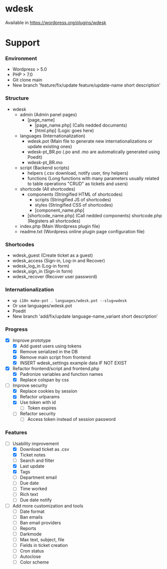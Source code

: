 # wdesk

Available in https://wordpress.org/plugins/wdesk

# Support

### Environment

- Wordpress > 5.0 
- PHP > 7.0
- Git clone main
- New branch 'feature/fix/update feature/update-name short description'

### Structure

- wdesk
	- admin (Admin panel pages)
		- [page_name]
			- [page_name.php] (Calls nedded documents)
			- [html.php] (Logic goes here)
	- languages (Internationalization)
		- wdesk.pot (Main file to generate new internationalizations or update existing ones)
		- wdesk-pt_BR.po (.po and .mo are automatically generated using Poedit)
		- wdesk-pt_BR.mo
	- script (Backend scripts) 
		- helpers (.csv download, notify user, tiny helpers)
		- functions (Long functions with many parameters usually related to table operations "CRUD" as tickets and users)
	- shortcode (All shortcodes)
		- components (Stringified HTML of shortcodes)
			- scripts (Stringified JS of shortcodes)
			- styles (Stringified CSS of shortcodes)
			- [component_name.php]
		- [shortcode_name.php] (Call nedded components)
		shortcode.php (Registers all shortcodes)
	- index.php (Main Wordpress plugin file)
	- readme.txt (Wordpress online plugin page configuration file)

### Shortcodes

- wdesk_guest 	(Create ticket as a guest)
- wdesk_access 	(Sign-in, Log-in and Recover)
- wdesk_log_in 	(Log-in form)
- wdesk_sign_in (Sign-in form)
- wdesk_recover (Recover user password)
	
### Internationalization

- ```wp i18n make-pot . languages/wdesk.pot --slug=wdesk```
- Or use languages/wdesk.pot
- Poedit
- New branch 'add/fix/update language-name_variant short description'

### Progress

- [X] Improve prototype
	- [X] Add guest users using tokens
	- [X] Remove serialized in the DB
	- [X] Remove main script from frontend
	- [X] INSERT wdesk_settings example data IF NOT EXIST
- [X] Refactor frontend/script and frontend.php
	- [X] Padronize variables and function names
	- [X] Replace colspan by css
- [ ] Improve security
	- [X] Replace cookies by session
	- [X] Refactor urlparams
	- [X] Use token with id
		- [ ] Token expires
	- [ ] Refactor security
		- [ ] Access token instead of session password

### Features

- [ ] Usability improvement
	- [X] Download ticket as .csv
	- [X] Ticket notes
	- [ ] Search and filter
	- [X] Last update
	- [X] Tags
	- [ ] Department email
	- [ ] Due date
	- [ ] Time worked
	- [ ] Rich text
	- [ ] Due date notify
- [ ] Add more customization and tools
	- [ ] Date format
	- [ ] Ban emails
	- [ ] Ban email providers
	- [ ] Reports
	- [ ] Darkmode
	- [ ] Max text, subject, file
	- [ ] Fields in ticket creation
	- [ ] Cron status
	- [ ] Autoclose
	- [ ] Color scheme
